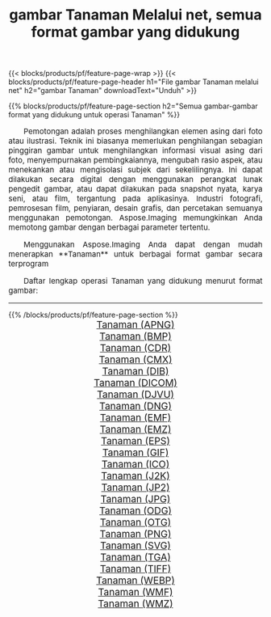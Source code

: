 ﻿---
title: gambar Tanaman Melalui net, semua format gambar yang didukung 
weight: 3920
url: /id/net/crop/ 
lang: id
langdirlevel: 2
locales: zh-hans,ja,it,ru,de,es,fr,nl,id,lt,pl,pt,vi,tr,ko,zh-hant,ar,hi,th,sv,cs,uk,he
description: Menggunakan Aspose.Imaging Anda dapat dengan mudah Tanaman gambar Via net
---

{{< blocks/products/pf/feature-page-wrap >}}
{{< blocks/products/pf/feature-page-header h1="File gambar Tanaman melalui net" h2="gambar Tanaman" downloadText="Unduh" >}}


{{% blocks/products/pf/feature-page-section  h2="Semua gambar-gambar format yang didukung untuk operasi Tanaman" %}}
<p align="justify" style="text-indent:2em;font-size:15px;">
Pemotongan adalah proses menghilangkan elemen asing dari foto atau ilustrasi. Teknik ini biasanya memerlukan penghilangan sebagian pinggiran gambar untuk menghilangkan informasi visual asing dari foto, menyempurnakan pembingkaiannya, mengubah rasio aspek, atau menekankan atau mengisolasi subjek dari sekelilingnya. Ini dapat dilakukan secara digital dengan menggunakan perangkat lunak pengedit gambar, atau dapat dilakukan pada snapshot nyata, karya seni, atau film, tergantung pada aplikasinya. Industri fotografi, pemrosesan film, penyiaran, desain grafis, dan percetakan semuanya menggunakan pemotongan. Aspose.Imaging memungkinkan Anda memotong gambar dengan berbagai parameter tertentu.
</p>
<p align="justify" style="text-indent:2em;font-size:15px;">
Menggunakan Aspose.Imaging Anda dapat dengan mudah menerapkan **Tanaman** untuk berbagai format gambar secara terprogram
</p>
<p align="justify" style="text-indent:2em;font-size:15px;">
Daftar lengkap operasi Tanaman yang didukung menurut format gambar:
</p>
<hr/>
{{% /blocks/products/pf/feature-page-section %}}
<div class="container-fluid productfamilypage bg-gray">
    <div class="convertypes bg-gray agp-content section">
        <div class="container">
		<div class="row other-converters" style="gap: 10px;font-size: 19px;text-align:center;">
		    <div class='col-md-2 other-converter remove-lp remove-rp'><a href="/imaging/id/net/crop/apng/" style="padding:15px;">Tanaman (APNG)</a></div><div class='col-md-2 other-converter remove-lp remove-rp'><a href="/imaging/id/net/crop/bmp/" style="padding:15px;">Tanaman (BMP)</a></div><div class='col-md-2 other-converter remove-lp remove-rp'><a href="/imaging/id/net/crop/cdr/" style="padding:15px;">Tanaman (CDR)</a></div><div class='col-md-2 other-converter remove-lp remove-rp'><a href="/imaging/id/net/crop/cmx/" style="padding:15px;">Tanaman (CMX)</a></div><div class='col-md-2 other-converter remove-lp remove-rp'><a href="/imaging/id/net/crop/dib/" style="padding:15px;">Tanaman (DIB)</a></div><div class='col-md-2 other-converter remove-lp remove-rp'><a href="/imaging/id/net/crop/dicom/" style="padding:15px;">Tanaman (DICOM)</a></div><div class='col-md-2 other-converter remove-lp remove-rp'><a href="/imaging/id/net/crop/djvu/" style="padding:15px;">Tanaman (DJVU)</a></div><div class='col-md-2 other-converter remove-lp remove-rp'><a href="/imaging/id/net/crop/dng/" style="padding:15px;">Tanaman (DNG)</a></div><div class='col-md-2 other-converter remove-lp remove-rp'><a href="/imaging/id/net/crop/emf/" style="padding:15px;">Tanaman (EMF)</a></div><div class='col-md-2 other-converter remove-lp remove-rp'><a href="/imaging/id/net/crop/emz/" style="padding:15px;">Tanaman (EMZ)</a></div><div class='col-md-2 other-converter remove-lp remove-rp'><a href="/imaging/id/net/crop/eps/" style="padding:15px;">Tanaman (EPS)</a></div><div class='col-md-2 other-converter remove-lp remove-rp'><a href="/imaging/id/net/crop/gif/" style="padding:15px;">Tanaman (GIF)</a></div><div class='col-md-2 other-converter remove-lp remove-rp'><a href="/imaging/id/net/crop/ico/" style="padding:15px;">Tanaman (ICO)</a></div><div class='col-md-2 other-converter remove-lp remove-rp'><a href="/imaging/id/net/crop/j2k/" style="padding:15px;">Tanaman (J2K)</a></div><div class='col-md-2 other-converter remove-lp remove-rp'><a href="/imaging/id/net/crop/jp2/" style="padding:15px;">Tanaman (JP2)</a></div><div class='col-md-2 other-converter remove-lp remove-rp'><a href="/imaging/id/net/crop/jpg/" style="padding:15px;">Tanaman (JPG)</a></div><div class='col-md-2 other-converter remove-lp remove-rp'><a href="/imaging/id/net/crop/odg/" style="padding:15px;">Tanaman (ODG)</a></div><div class='col-md-2 other-converter remove-lp remove-rp'><a href="/imaging/id/net/crop/otg/" style="padding:15px;">Tanaman (OTG)</a></div><div class='col-md-2 other-converter remove-lp remove-rp'><a href="/imaging/id/net/crop/png/" style="padding:15px;">Tanaman (PNG)</a></div><div class='col-md-2 other-converter remove-lp remove-rp'><a href="/imaging/id/net/crop/svg/" style="padding:15px;">Tanaman (SVG)</a></div><div class='col-md-2 other-converter remove-lp remove-rp'><a href="/imaging/id/net/crop/tga/" style="padding:15px;">Tanaman (TGA)</a></div><div class='col-md-2 other-converter remove-lp remove-rp'><a href="/imaging/id/net/crop/tiff/" style="padding:15px;">Tanaman (TIFF)</a></div><div class='col-md-2 other-converter remove-lp remove-rp'><a href="/imaging/id/net/crop/webp/" style="padding:15px;">Tanaman (WEBP)</a></div><div class='col-md-2 other-converter remove-lp remove-rp'><a href="/imaging/id/net/crop/wmf/" style="padding:15px;">Tanaman (WMF)</a></div><div class='col-md-2 other-converter remove-lp remove-rp'><a href="/imaging/id/net/crop/wmz/" style="padding:15px;">Tanaman (WMZ)</a></div>
                </div>
        </div>
    </div>
</div>
<br/>

